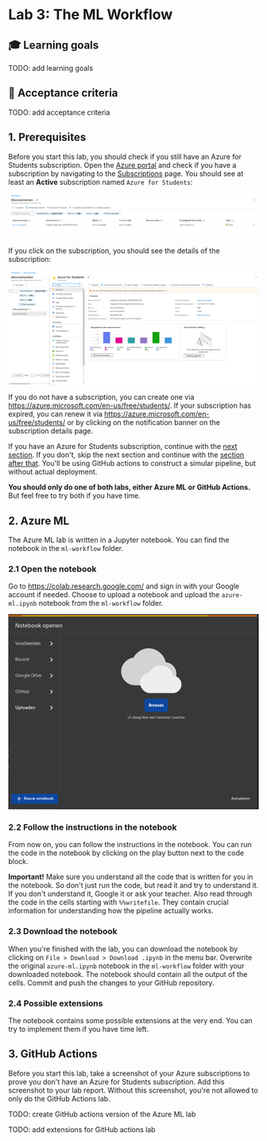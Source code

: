 # Lab 3: The ML Workflow

## :mortar_board: Learning goals

TODO: add learning goals

## :memo: Acceptance criteria

TODO: add acceptance criteria

## 1. Prerequisites

Before you start this lab, you should check if you still have an Azure for Students subscription. Open the [Azure portal](https://portal.azure.com) and check if you have a subscription by navigating to the [Subscriptions](https://portal.azure.com/#view/Microsoft_Azure_Billing/SubscriptionsBlade) page. You should see at least an **Active** subscription named `Azure for Students`:

![Azure for Students subscription](./img/03-ml-workflow/subscriptions.png)

If you click on the subscription, you should see the details of the subscription:

![Azure for Students subscription details](./img/03-ml-workflow/azure-for-students.png)

If you do not have a subscription, you can create one via <https://azure.microsoft.com/en-us/free/students/>. If your subscription has expired, you can renew it via <https://azure.microsoft.com/en-us/free/students/> or by clicking on the notification banner on the subscription details page.

If you have an Azure for Students subscription, continue with the [next section](#2-azure-ml). If you don't, skip the next section and continue with the [section after that](#3-github-actions). You'll be using GitHub actions to construct a simular pipeline, but without actual deployment.

**You should only do one of both labs, either Azure ML or GitHub Actions.** But feel free to try both if you have time.

## 2. Azure ML

The Azure ML lab is written in a Jupyter notebook. You can find the notebook in the `ml-workflow` folder.

### 2.1 Open the notebook

Go to <https://colab.research.google.com/> and sign in with your Google account if needed. Choose to upload a notebook and upload the `azure-ml.ipynb` notebook from the `ml-workflow` folder.

![Upload notebook](./img/03-ml-workflow/upload-notebook.png)

### 2.2 Follow the instructions in the notebook

From now on, you can follow the instructions in the notebook. You can run the code in the notebook by clicking on the play button next to the code block.

**Important!** Make sure you understand all the code that is written for you in the notebook. So don't just run the code, but read it and try to understand it. If you don't understand it, Google it or ask your teacher. Also read through the code in the cells starting with `%%writefile`. They contain crucial information for understanding how the pipeline actually works.

### 2.3 Download the notebook

When you're finished with the lab, you can download the notebook by clicking on `File > Download > Download .ipynb` in the menu bar. Overwrite the original `azure-ml.ipynb` notebook in the `ml-workflow` folder with your downloaded notebook. The notebook should contain all the output of the cells. Commit and push the changes to your GitHub repository.

### 2.4 Possible extensions

The notebook contains some possible extensions at the very end. You can try to implement them if you have time left.

## 3. GitHub Actions

Before you start this lab, take a screenshot of your Azure subscriptions to prove you don't have an Azure for Students subscription. Add this screenshot to your lab report. Without this screenshot, you're not allowed to only do the GitHub Actions lab.

TODO: create GitHub actions version of the Azure ML lab

TODO: add extensions for GitHub actions lab
